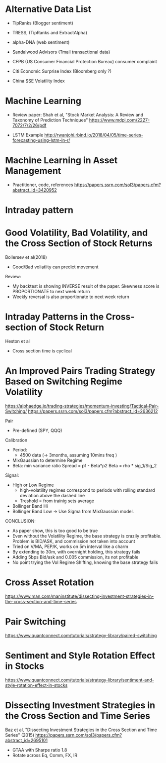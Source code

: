 # Alternative Data List
- TipRanks (Blogger sentiment)
- TRESS, (TipRanks and ExtractAlpha)
- alpha-DNA  (web sentiment)
- Sandalwood Advisors (Tmall transactional data)
- CFPB (US Consumer Financial Protection Bureau) consumer complaint

- Citi Economic Surprise Index (Bloomberg only ?)
- China SSE Volatility Index


# Machine Learning
- Review paper: 
Shah et al, "Stock Market Analysis: A Review and Taxonomy of Prediction Techniques"
https://www.mdpi.com/2227-7072/7/2/26/pdf

- LSTM Example
http://rwanjohi.rbind.io/2018/04/05/time-series-forecasting-using-lstm-in-r/


# Machine Learning in Asset Management
- Practitioner, code, references
https://papers.ssrn.com/sol3/papers.cfm?abstract_id=3420952

# Intraday pattern


# Good Volatility, Bad Volatility, and the Cross Section of Stock Returns
Bollersev et al(2018)
- Good/Bad voliatlity can predict movement

Review:
- My backtest is showing INVERSE result of the paper. Skewness score is PROPORTIONATE to next week return
- Weekly reversal is also proportionate to next week return


# Intraday Patterns in the Cross-section of Stock Return
Heston et al
- Cross section time is cyclical

# An Improved Pairs Trading Strategy Based on Switching Regime Volatility
https://alphaedge.io/trading-strategies/momentum-investing/Tactical-Pair-Switching/
https://papers.ssrn.com/sol3/papers.cfm?abstract_id=2636212

Pair 
- Pre-defined (SPY, QQQ)

Calibration
- Period:	
	- 4500 data (-> 3months, assuming 10mins freq )
- MixGaussian to determine Regime 
- Beta: min variance ratio
	Spread = p1 - Beta*p2
	Beta = rho * sig_1/Sig_2

Signal:
- High or Low Regime
	- high-volatility regimes correspond to periods with rolling standard deviation above
	the dashed line
	- Treshold = from trainig sets average
- Bollinger Band Hi
- Bollinger Band Low
	-> Use Sigma from MixGaussian model.


CONCLUSION:
- As paper show, this is too good to be true
- Even without the Volatility Regime, the base strategy is crazily profitable. Problem is BID/ASK, and commission not taken into account
- Tried on V/MA, PEP/K, works on 5m interval like a charm
- By extending to 30m, with overnight holding, this strategy fails
- Adding 5bps Bid/ask and 0.005 commission, its not profitable
- No point trying the Vol Regime Shifting, knowing the base strategy fails



# Cross Asset Rotation
https://www.man.com/maninstitute/dissecting-investment-strategies-in-the-cross-section-and-time-series

# Pair Switching
https://www.quantconnect.com/tutorials/strategy-library/paired-switching

# Sentiment and Style Rotation Effect in Stocks
https://www.quantconnect.com/tutorials/strategy-library/sentiment-and-style-rotation-effect-in-stocks

# Dissecting Investment Strategies in the Cross Section and Time Series
Baz et al, "Dissecting Investment Strategies in the Cross Section and Time Series" (2015)
https://papers.ssrn.com/sol3/papers.cfm?abstract_id=2695101

- GTAA with Sharpe ratio 1.8
- Rotate across Eq, Comm, FX, IR


